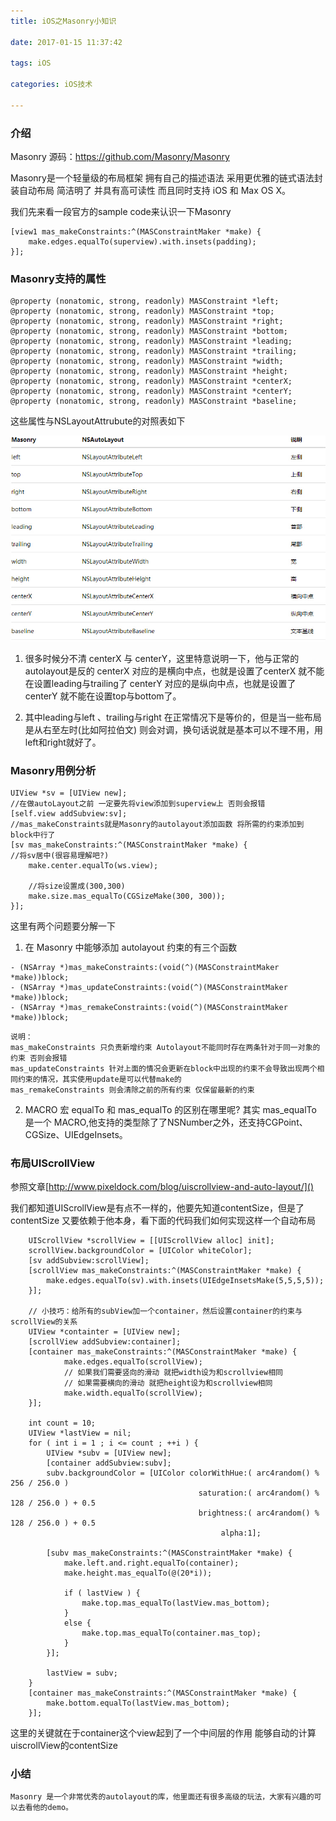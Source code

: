 ```yaml
---
title: iOS之Masonry小知识

date: 2017-01-15 11:37:42

tags: iOS

categories: iOS技术

---
```


### 介绍

Masonry 源码：https://github.com/Masonry/Masonry

Masonry是一个轻量级的布局框架 拥有自己的描述语法 采用更优雅的链式语法封装自动布局 简洁明了 并具有高可读性 而且同时支持 iOS 和 Max OS X。

我们先来看一段官方的sample code来认识一下Masonry

```oc
[view1 mas_makeConstraints:^(MASConstraintMaker *make) {
    make.edges.equalTo(superview).with.insets(padding);
}];
```

### Masonry支持的属性

``` oc
@property (nonatomic, strong, readonly) MASConstraint *left;
@property (nonatomic, strong, readonly) MASConstraint *top;
@property (nonatomic, strong, readonly) MASConstraint *right;
@property (nonatomic, strong, readonly) MASConstraint *bottom;
@property (nonatomic, strong, readonly) MASConstraint *leading;
@property (nonatomic, strong, readonly) MASConstraint *trailing;
@property (nonatomic, strong, readonly) MASConstraint *width;
@property (nonatomic, strong, readonly) MASConstraint *height;
@property (nonatomic, strong, readonly) MASConstraint *centerX;
@property (nonatomic, strong, readonly) MASConstraint *centerY;
@property (nonatomic, strong, readonly) MASConstraint *baseline;

```
这些属性与NSLayoutAttrubute的对照表如下

![](https://github.com/huangzhifei/huangzhifei.github.com/raw/master/images/masonry-1.jpg)


1. 很多时候分不清 centerX 与 centerY，这里特意说明一下，他与正常的autolayout是反的
centerX 对应的是横向中点，也就是设置了centerX 就不能在设置leading与trailing了
centerY 对应的是纵向中点，也就是设置了centerY 就不能在设置top与bottom了。

2. 其中leading与left 、trailing与right 在正常情况下是等价的，但是当一些布局是从右至左时(比如阿拉伯文) 则会对调，换句话说就是基本可以不理不用，用left和right就好了。

### Masonry用例分析

```oc
UIView *sv = [UIView new];
//在做autoLayout之前 一定要先将view添加到superview上 否则会报错
[self.view addSubview:sv];
//mas_makeConstraints就是Masonry的autolayout添加函数 将所需的约束添加到block中行了
[sv mas_makeConstraints:^(MASConstraintMaker *make) {
//将sv居中(很容易理解吧?)
    make.center.equalTo(ws.view);

    //将size设置成(300,300)
    make.size.mas_equalTo(CGSizeMake(300, 300));
}];
```
这里有两个问题要分解一下

1. 在 Masonry 中能够添加 autolayout 约束的有三个函数

``` oc
- (NSArray *)mas_makeConstraints:(void(^)(MASConstraintMaker *make))block;
- (NSArray *)mas_updateConstraints:(void(^)(MASConstraintMaker *make))block;
- (NSArray *)mas_remakeConstraints:(void(^)(MASConstraintMaker *make))block;
```
	说明：
	mas_makeConstraints 只负责新增约束 Autolayout不能同时存在两条针对于同一对象的约束 否则会报错 
	mas_updateConstraints 针对上面的情况会更新在block中出现的约束不会导致出现两个相同约束的情况，其实使用update是可以代替make的
	mas_remakeConstraints 则会清除之前的所有约束 仅保留最新的约束


2. MACRO 宏
	equalTo 和 mas_equalTo 的区别在哪里呢? 其实 mas_equalTo 是一个 MACRO,他支持的类型除了了NSNumber之外，还支持CGPoint、CGSize、UIEdgeInsets。


### 布局UIScrollView

参照文章[http://www.pixeldock.com/blog/uiscrollview-and-auto-layout/]()

我们都知道UIScrollView是有点不一样的，他要先知道contentSize，但是了contentSize 又要依赖于他本身，看下面的代码我们如何实现这样一个自动布局

```oc
	UIScrollView *scrollView = [[UIScrollView alloc] init];
	scrollView.backgroundColor = [UIColor whiteColor];
	[sv addSubview:scrollView];
	[scrollView mas_makeConstraints:^(MASConstraintMaker *make) {
   	 	make.edges.equalTo(sv).with.insets(UIEdgeInsetsMake(5,5,5,5));
	}];

	// 小技巧：给所有的subView加一个container，然后设置container的约束与scrollView的关系
	UIView *containter = [UIView new];
	[scrollView addSubview:container];
	[container mas_makeConstraints:^(MASConstraintMaker *make) {
    		make.edges.equalTo(scrollView);
    		// 如果我们需要竖向的滑动 就把width设为和scrollview相同
			// 如果需要横向的滑动 就把height设为和scrollview相同
    		make.width.equalTo(scrollView);
	}];

	int count = 10;
	UIView *lastView = nil;
	for ( int i = 1 ; i <= count ; ++i ) {
	    UIView *subv = [UIView new];
	    [container addSubview:subv];
	    subv.backgroundColor = [UIColor colorWithHue:( arc4random() % 256 / 256.0 )
	                                      saturation:( arc4random() % 128 / 256.0 ) + 0.5
	                                      brightness:( arc4random() % 128 / 256.0 ) + 0.5
	                                           alpha:1];

	    [subv mas_makeConstraints:^(MASConstraintMaker *make) {
	        make.left.and.right.equalTo(container);
	        make.height.mas_equalTo(@(20*i));

	        if ( lastView ) {
	            make.top.mas_equalTo(lastView.mas_bottom);
	        }
	        else {
	            make.top.mas_equalTo(container.mas_top);
	        }
	    }];

	    lastView = subv;
	}
	[container mas_makeConstraints:^(MASConstraintMaker *make) {
	    make.bottom.equalTo(lastView.mas_bottom);
	}];
```

这里的关键就在于container这个view起到了一个中间层的作用 能够自动的计算uiscrollView的contentSize

### 小结

	Masonry 是一个非常优秀的autolayout的库，他里面还有很多高级的玩法，大家有兴趣的可以去看他的demo。
